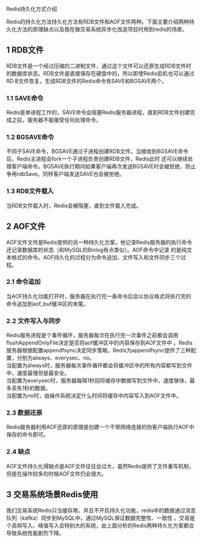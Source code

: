 Redis持久化方式介绍

Redis的持久化方法持久化方法有RDB文件和AOF文件两种。下面主要介绍两种持久化方法的原理缺点以及我在做交易系统异步化改造项目时用到redis的场景。

##  1 RDB文件

RDB文件是一个经过压缩的二进制文件，通过这个文件可以还原生成RDB文件时的数据库状态。RDB文件是直接保存在硬盘中的，所以即使Redis宕机也可以通过RD
B文件恢复。生成RDB文件的Redis命令有SAVE和BGSAVE两个。

###  1.1 SAVE命令

Redis是单进程工作的，SAVE命令会阻塞Redis服务器进程，直到RDB文件创建完成之前，服务器不能接受任何处理命令。

###  1.2 BGSAVE命令

不同于SAVE命令，BGSAVE通过子进程创建RDB文件。当接收到BGSAVE命令后，Redis主进程会fork一个子进程负责创建RDB文件，Redis此时
还可以继续处理客户端命令。BGSAVE执行期间如果客户端再次发送BGSAVE时会被拒绝，防止争用rdbSave。同样客户端发送SAVE也会被拒绝。

###  1.3 RDB文件载入

当RDB文件载入时，Redis会被阻塞，直到文件载入完成。

##  2 AOF文件

AOF文件文件是Redis提供的另一种持久化方案，他记录Redis服务器的执行命令还记录数据库的状态（和MySQL的Binlog有点类似）。AOF命令中记录
的是纯文本格式的命令。AOF持久化的过程分为命令追加、文件写入和文件同步三个过程。

###  2.1 命令追加

当AOF持久化功能打开时，服务器在执行完一条命令后会以协议格式将执行完的命令追加到aof_buf缓冲区的末尾。

###  2.2 文件写入与同步

Redis服务进程是个事件循环，服务器每次在执行完一次事件之前都会调用flushAppendOnlyFile决定是否将aof缓冲区中的内容保存到AOF文件中
。Redis服务器根据配置appendfsync决定同步策略，Redis为appendfsync提供了三种配置，分别为always、everysec、no。  
当配置为always时，服务器每次事件循环都会将缓冲区中的所有内容都写到文件中，速度最慢但是最安全。  
当配置为everysec时，服务器每隔1秒回将缓存中数据写到文件中，速度够快，最多丢失1秒的数据。  
当配置为no时，由操作系统决定什么时间将缓存中内容写入到AOF文件中。

###  2.3 数据还原

Redis服务器利用AOF还原的原理是创建一个不带网络连接的伪客户端执行AOF中保存的命令即可。

###  2.4 缺点

AOF文件持久化得缺点是AOF文件往往会过大，虽然Redis提供了文件重写机制，但是在操作较多的时候AOF文件仍会很大。

##  3 交易系统场景Redis使用

我们交易系统Redis只当缓存用，并且不开启持久化功能，redis中的数据通过消息队列（kafka）同步到MySQL中，通过MySQL保证数据完整性、一致性
。交易是个高频写入、峰值写入会特别大的系统，由上面分析的Redis两种持久化方案都会导致系统性能剧烈下降。

